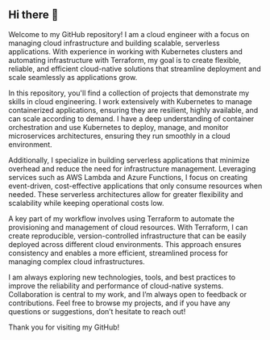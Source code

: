 ## Hi there 👋

Welcome to my GitHub repository! I am a cloud engineer with a focus on managing cloud infrastructure and building scalable, serverless applications. With experience in working with Kubernetes clusters and automating infrastructure with Terraform, my goal is to create flexible, reliable, and efficient cloud-native solutions that streamline deployment and scale seamlessly as applications grow.

In this repository, you'll find a collection of projects that demonstrate my skills in cloud engineering. I work extensively with Kubernetes to manage containerized applications, ensuring they are resilient, highly available, and can scale according to demand. I have a deep understanding of container orchestration and use Kubernetes to deploy, manage, and monitor microservices architectures, ensuring they run smoothly in a cloud environment.

Additionally, I specialize in building serverless applications that minimize overhead and reduce the need for infrastructure management. Leveraging services such as AWS Lambda and Azure Functions, I focus on creating event-driven, cost-effective applications that only consume resources when needed. These serverless architectures allow for greater flexibility and scalability while keeping operational costs low.

A key part of my workflow involves using Terraform to automate the provisioning and management of cloud resources. With Terraform, I can create reproducible, version-controlled infrastructure that can be easily deployed across different cloud environments. This approach ensures consistency and enables a more efficient, streamlined process for managing complex cloud infrastructures.

I am always exploring new technologies, tools, and best practices to improve the reliability and performance of cloud-native systems. Collaboration is central to my work, and I’m always open to feedback or contributions. Feel free to browse my projects, and if you have any questions or suggestions, don’t hesitate to reach out!

Thank you for visiting my GitHub!
